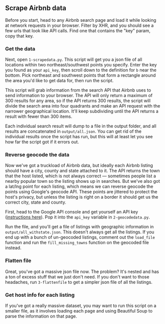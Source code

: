 ## Scrape Airbnb data

Before you start, head to any Airbnb search page and load it while looking at network requests in your browser. Filter by XHR, and you should see a few urls that look like API calls. Find one that contains the "key" param, copy that key.

### Get the data
Next, open `1-scrapedata.py`. This script will get you a json file of all locations within two northeast/southwest points you specify. Enter the key you found as your `api_key`, then scroll down to the definition for `b` near the bottom. Pick northeast and southwest points that form a rectangle around the area you'd like to get data for, then run the script.

This script will grab information from the search API that Airbnb uses to send information to your browser. The API will only return a maximum of 300 results for any area, so if the API returns 300 results, the script will divide the search area into four quadrants and make an API request with the narrower geographical location. It'll keep subdividing until the API returns a result with fewer than 300 items.

Each individual search result will dump to a file in the output folder, and all results are concatenated in `output/all.json`. You can get rid of the individual results once the script has run, but this will at least let you see how far the script got if it errors out.

### Reverse geocode the data
Now we've got a truckload of Airbnb data, but ideally each Airbnb listing should have a city, county and state attached to it. The API returns the town that the host listed, which is not always correct — sometimes people list a nearby popular town so the listing shows up in searches. But we've also got a lat/lng point for each listing, which means we can reverse geocode the points using Google's geocode API. These points are jittered to protect the host's privacy, but unless the listing is right on a border it should get us the correct city, state and county.

First, head to the Google API console and get yourself an API key ([instructions here](https://developers.google.com/maps/documentation/geocoding/get-api-key)). Pop it into the `api_key` variable in `2-geocodedata.py`.

Run the file, and you'll get a file of listings with geographic information in `output/all_withstate.json`. This doesn't always get all the listings. If you end up with a bunch of un-geocoded listings, comment out the `load_file` function and run the `fill_missing_towns` function on the geocoded file instead.

### Flatten file
Great, you've got a massive json file now. The problem? It's nested and has a ton of excess stuff that we just don't need. If you don't want to those headaches, run `3-flattenfile` to get a simpler json file of all the listings.

### Get host info for each listing
If you've got a really massive dataset, you may want to run this script on a smaller file, as it involves loading each page and using Beautiful Soup to parse the information on that page.
